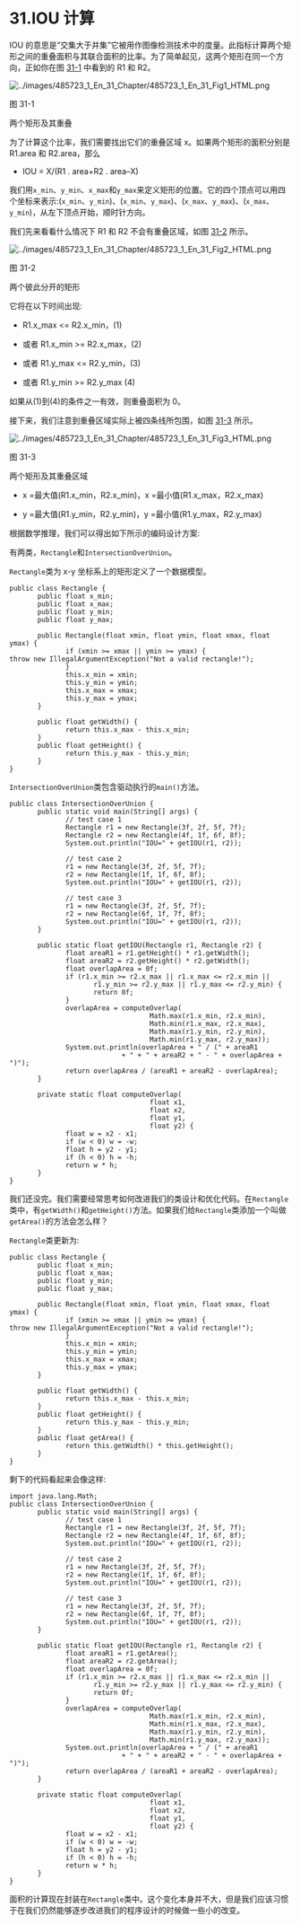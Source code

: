 # 31.IOU 计算

IOU 的意思是“交集大于并集”它被用作图像检测技术中的度量。此指标计算两个矩形之间的重叠面积与其联合面积的比率。为了简单起见，这两个矩形在同一个方向，正如你在图 [31-1](#Fig1) 中看到的 R1 和 R2。

![../images/485723_1_En_31_Chapter/485723_1_En_31_Fig1_HTML.png](../images/485723_1_En_31_Chapter/485723_1_En_31_Fig1_HTML.png)

图 31-1

两个矩形及其重叠

为了计算这个比率，我们需要找出它们的重叠区域 x。如果两个矩形的面积分别是 R1.area 和 R2.area，那么

*   IOU = X/(R1 . area+R2 . area–X)

我们用`x_min`、`y_min`、`x_max`和`y_max`来定义矩形的位置。它的四个顶点可以用四个坐标来表示:(`x_min`、`y_min`)、(`x_min`、`y_max`)、(`x_max`、`y_max`)、(`x_max`、`y_min`)，从左下顶点开始，顺时针方向。

我们先来看看什么情况下 R1 和 R2 不会有重叠区域，如图 [31-2](#Fig2) 所示。

![../images/485723_1_En_31_Chapter/485723_1_En_31_Fig2_HTML.png](../images/485723_1_En_31_Chapter/485723_1_En_31_Fig2_HTML.png)

图 31-2

两个彼此分开的矩形

它将在以下时间出现:

*   R1.x_max <= R2.x_min，(1)

*   或者 R1.x_min >= R2.x_max，(2)

*   或者 R1.y_max <= R2.y_min，(3)

*   或者 R1.y_min >= R2.y_max (4)

如果从(1)到(4)的条件之一有效，则重叠面积为 0。

接下来，我们注意到重叠区域实际上被四条线所包围，如图 [31-3](#Fig3) 所示。

![../images/485723_1_En_31_Chapter/485723_1_En_31_Fig3_HTML.png](../images/485723_1_En_31_Chapter/485723_1_En_31_Fig3_HTML.png)

图 31-3

两个矩形及其重叠区域

*   x =最大值(R1.x_min，R2.x_min)，x =最小值(R1.x_max，R2.x_max)

*   y =最大值(R1.y_min，R2.y_min)，y =最小值(R1.y_max，R2.y_max)

根据数学推理，我们可以得出如下所示的编码设计方案:

有两类，`Rectangle`和`IntersectionOverUnion`。

`Rectangle`类为 x-y 坐标系上的矩形定义了一个数据模型。

```
public class Rectangle {
       public float x_min;
       public float x_max;
       public float y_min;
       public float y_max;

       public Rectangle(float xmin, float ymin, float xmax, float ymax) {
              if (xmin >= xmax || ymin >= ymax) {
throw new IllegalArgumentException("Not a valid rectangle!");
              }
              this.x_min = xmin;
              this.y_min = ymin;
              this.x_max = xmax;
              this.y_max = ymax;
       }

       public float getWidth() {
              return this.x_max - this.x_min;
       }
       public float getHeight() {
              return this.y_max - this.y_min;
       }
}

```

`IntersectionOverUnion`类包含驱动执行的`main()`方法。

```
public class IntersectionOverUnion {
       public static void main(String[] args) {
              // test case 1
              Rectangle r1 = new Rectangle(3f, 2f, 5f, 7f);
              Rectangle r2 = new Rectangle(4f, 1f, 6f, 8f);
              System.out.println("IOU=" + getIOU(r1, r2));

              // test case 2
              r1 = new Rectangle(3f, 2f, 5f, 7f);
              r2 = new Rectangle(1f, 1f, 6f, 8f);
              System.out.println("IOU=" + getIOU(r1, r2));

              // test case 3
              r1 = new Rectangle(3f, 2f, 5f, 7f);
              r2 = new Rectangle(6f, 1f, 7f, 8f);
              System.out.println("IOU=" + getIOU(r1, r2));
       }

       public static float getIOU(Rectangle r1, Rectangle r2) {
              float areaR1 = r1.getHeight() * r1.getWidth();
              float areaR2 = r2.getHeight() * r2.getWidth();
              float overlapArea = 0f;
              if (r1.x_min >= r2.x_max || r1.x_max <= r2.x_min ||
                     r1.y_min >= r2.y_max || r1.y_max <= r2.y_min) {
                     return 0f;
              }
              overlapArea = computeOverlap(
                                   Math.max(r1.x_min, r2.x_min),
                                   Math.min(r1.x_max, r2.x_max),
                                   Math.max(r1.y_min, r2.y_min),
                                   Math.min(r1.y_max, r2.y_max));
              System.out.println(overlapArea + " / (" + areaR1
                            + " + " + areaR2 + " - " + overlapArea + ")");
              return overlapArea / (areaR1 + areaR2 - overlapArea);
       }

       private static float computeOverlap(
                                   float x1,
                                   float x2,
                                   float y1,
                                   float y2) {
              float w = x2 - x1;
              if (w < 0) w = -w;
              float h = y2 - y1;
              if (h < 0) h = -h;
              return w * h;
       }
}

```

我们还没完。我们需要经常思考如何改进我们的类设计和优化代码。在`Rectangle`类中，有`getWidth()`和`getHeight()`方法。如果我们给`Rectangle`类添加一个叫做`getArea()`的方法会怎么样？

`Rectangle`类更新为:

```
public class Rectangle {
       public float x_min;
       public float x_max;
       public float y_min;
       public float y_max;

       public Rectangle(float xmin, float ymin, float xmax, float ymax) {
              if (xmin >= xmax || ymin >= ymax) {
throw new IllegalArgumentException("Not a valid rectangle!");
              }
              this.x_min = xmin;
              this.y_min = ymin;
              this.x_max = xmax;
              this.y_max = ymax;
       }

       public float getWidth() {
              return this.x_max - this.x_min;
       }
       public float getHeight() {
              return this.y_max - this.y_min;
       }
       public float getArea() {
              return this.getWidth() * this.getHeight();
       }
}

```

剩下的代码看起来会像这样:

```
import java.lang.Math;
public class IntersectionOverUnion {
       public static void main(String[] args) {
              // test case 1
              Rectangle r1 = new Rectangle(3f, 2f, 5f, 7f);
              Rectangle r2 = new Rectangle(4f, 1f, 6f, 8f);
              System.out.println("IOU=" + getIOU(r1, r2));

              // test case 2
              r1 = new Rectangle(3f, 2f, 5f, 7f);
              r2 = new Rectangle(1f, 1f, 6f, 8f);
              System.out.println("IOU=" + getIOU(r1, r2));

              // test case 3
              r1 = new Rectangle(3f, 2f, 5f, 7f);
              r2 = new Rectangle(6f, 1f, 7f, 8f);
              System.out.println("IOU=" + getIOU(r1, r2));
       }

       public static float getIOU(Rectangle r1, Rectangle r2) {
              float areaR1 = r1.getArea();
              float areaR2 = r2.getArea();
              float overlapArea = 0f;
              if (r1.x_min >= r2.x_max || r1.x_max <= r2.x_min ||
                     r1.y_min >= r2.y_max || r1.y_max <= r2.y_min) {
                     return 0f;
              }
              overlapArea = computeOverlap(
                                   Math.max(r1.x_min, r2.x_min),
                                   Math.min(r1.x_max, r2.x_max),
                                   Math.max(r1.y_min, r2.y_min),
                                   Math.min(r1.y_max, r2.y_max));
              System.out.println(overlapArea + " / (" + areaR1
                            + " + " + areaR2 + " - " + overlapArea + ")");
              return overlapArea / (areaR1 + areaR2 - overlapArea);
       }

       private static float computeOverlap(
                                   float x1,
                                   float x2,
                                   float y1,
                                   float y2) {
              float w = x2 - x1;
              if (w < 0) w = -w;
              float h = y2 - y1;
              if (h < 0) h = -h;
              return w * h;
       }
}

```

面积的计算现在封装在`Rectangle`类中。这个变化本身并不大，但是我们应该习惯于在我们仍然能够逐步改进我们的程序设计的时候做一些小的改变。
